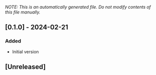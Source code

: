 _NOTE: This is an automatically generated file. Do not modify contents of this file manually._

## [0.1.0] - 2024-02-21
### Added
- Initial version

## [Unreleased]
